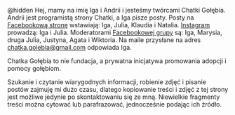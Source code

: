 @hidden
Hej, mamy na imię Iga i Andrii i jesteśmy twórcami Chatki Gołębia. Andrii jest programistą strony Chatki, a Iga pisze posty. Posty na [Facebookową stronę](https://www.facebook.com/chatkagolebia/) wstawiają: Iga, Julia, Klaudia i Natalia. [Instagram](https://www.instagram.com/chatka_golebia/) prowadzą: Iga i Julia. Moderatorami [Facebookowej grupy](https://www.facebook.com/groups/chatkagolebiagrupa) są: Iga, Marysia, druga Julia, Justyna, Agata i Wiktoria. Na maile przysłane na adres chatka.golebia@gmail.com odpowiada Iga.

Chatka Gołębia to nie fundacja, a prywatna inicjatywa promowania adopcji i pomocy gołębiom.

Szukanie i czytanie wiarygodnych informacji, robienie zdjęć i pisanie postów zajmuję mi dużo czasu, dlatego kopiowanie treści i zdjęć z tej strony jest możliwe jedynie po skontaktowaniu się ze mną. Niewielkie fragmenty treści można cytować lub parafrazować, jednocześnie podając ich źródło.